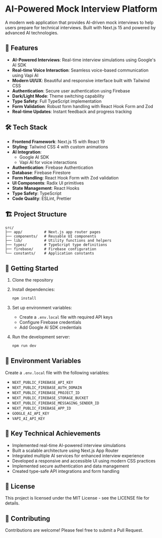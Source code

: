 # AI-Powered Mock Interview Platform

A modern web application that provides AI-driven mock interviews to help users prepare for technical interviews. Built with Next.js 15 and powered by advanced AI technologies.

## 🚀 Features

- **AI-Powered Interviews**: Real-time interview simulations using Google's AI SDK
- **Real-time Voice Interaction**: Seamless voice-based communication using Vapi AI
- **Modern UI/UX**: Beautiful and responsive interface built with Tailwind CSS
- **Authentication**: Secure user authentication using Firebase
- **Dark/Light Mode**: Theme switching capability
- **Type Safety**: Full TypeScript implementation
- **Form Validation**: Robust form handling with React Hook Form and Zod
- **Real-time Updates**: Instant feedback and progress tracking

## 🛠️ Tech Stack

- **Frontend Framework**: Next.js 15 with React 19
- **Styling**: Tailwind CSS 4 with custom animations
- **AI Integration**:
  - Google AI SDK
  - Vapi AI for voice interactions
- **Authentication**: Firebase Authentication
- **Database**: Firebase Firestore
- **Form Handling**: React Hook Form with Zod validation
- **UI Components**: Radix UI primitives
- **State Management**: React Hooks
- **Type Safety**: TypeScript
- **Code Quality**: ESLint, Prettier

## 🏗️ Project Structure

```
src/
├── app/          # Next.js app router pages
├── components/   # Reusable UI components
├── lib/          # Utility functions and helpers
├── types/        # TypeScript type definitions
├── firebase/     # Firebase configuration
└── constants/    # Application constants
```

## 🚀 Getting Started

1. Clone the repository
2. Install dependencies:
   ```bash
   npm install
   ```
3. Set up environment variables:

   - Create a `.env.local` file with required API keys
   - Configure Firebase credentials
   - Add Google AI SDK credentials

4. Run the development server:
   ```bash
   npm run dev
   ```

## 🔑 Environment Variables

Create a `.env.local` file with the following variables:

- `NEXT_PUBLIC_FIREBASE_API_KEY`
- `NEXT_PUBLIC_FIREBASE_AUTH_DOMAIN`
- `NEXT_PUBLIC_FIREBASE_PROJECT_ID`
- `NEXT_PUBLIC_FIREBASE_STORAGE_BUCKET`
- `NEXT_PUBLIC_FIREBASE_MESSAGING_SENDER_ID`
- `NEXT_PUBLIC_FIREBASE_APP_ID`
- `GOOGLE_AI_API_KEY`
- `VAPI_AI_API_KEY`

## 🎯 Key Technical Achievements

- Implemented real-time AI-powered interview simulations
- Built a scalable architecture using Next.js App Router
- Integrated multiple AI services for enhanced interview experience
- Developed a responsive and accessible UI using modern CSS practices
- Implemented secure authentication and data management
- Created type-safe API integrations and form handling

## 📝 License

This project is licensed under the MIT License - see the LICENSE file for details.

## 🤝 Contributing

Contributions are welcome! Please feel free to submit a Pull Request.
